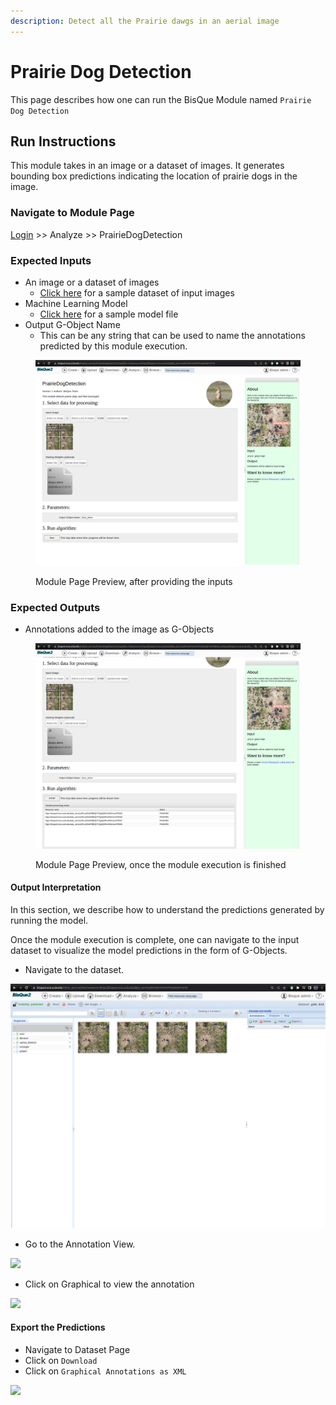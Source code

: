 ```yaml
---
description: Detect all the Prairie dawgs in an aerial image
---
```


# Prairie Dog Detection

This page describes how one can run the BisQue Module named `Prairie Dog Detection`

## Run Instructions

This module takes in an image or a dataset of images. It generates bounding box predictions indicating the location of prairie dogs in the image.

### Navigate to Module Page

[Login](../login-signup.md) >> Analyze >> PrairieDogDetection

### Expected Inputs

* An image or a dataset of images
  * [Click here](https://bisque2.ece.ucsb.edu/client\_service/view?resource=https://bisque2.ece.ucsb.edu/data\_service/00-dvP54x459TPyAzDaPvYe78) for a sample dataset of input images
* Machine Learning Model
  * [Click here](https://bisque2.ece.ucsb.edu/client\_service/view?resource=https://bisque2.ece.ucsb.edu/data\_service/00-nJTSZ2NXqXHQDphJ4zzmUU) for a sample model file
* Output G-Object Name
  * This can be any string that can be used to name the annotations predicted by this module execution.

<figure><img src="../../.gitbook/assets/image (17).png" alt=""><figcaption><p>Module Page Preview, after providing the inputs</p></figcaption></figure>

### Expected Outputs

* Annotations added to the image as G-Objects

<figure><img src="../../.gitbook/assets/image (8).png" alt=""><figcaption><p>Module Page Preview, once the module execution is finished</p></figcaption></figure>

#### Output Interpretation

In this section, we describe how to understand the predictions generated by running the model.



Once the module execution is complete, one can navigate to the input dataset to visualize the model predictions in the form of G-Objects.

* Navigate to the dataset.

![](<../../.gitbook/assets/image (18).png>)

* Go to the Annotation View.

![](../../.gitbook/assets/bisque\_docs.png)

* Click on Graphical to view the annotation

![](<../../.gitbook/assets/bisque\_docs (1).png>)



#### Export the Predictions

* Navigate to Dataset Page
* Click on `Download`
* Click on `Graphical Annotations as XML`

![](<../../.gitbook/assets/bisque\_docs (1) (1).png>)



